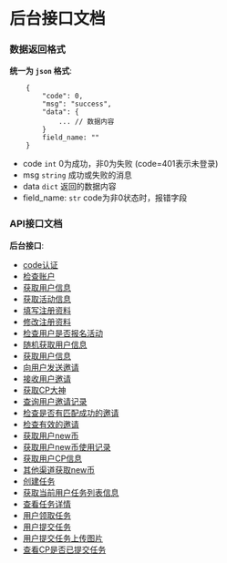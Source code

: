 # 后台接口文档

### 数据返回格式

**统一为 `json` 格式**:
```
    {
        "code": 0,
        "msg": "success",
        "data": {
            ... // 数据内容
        }
        field_name: ""
    }
```
- code `int` 0为成功，非0为失败 (code=401表示未登录)
- msg `string` 成功或失败的消息
- data `dict` 返回的数据内容
- field_name: `str`  code为非0状态时，报错字段


### API接口文档

**后台接口**:
- [code认证](docs/auth/auth.md)
- [检查账户](docs/auth/check_account.md)
- [获取用户信息](docs/auth/person_information.md)
- [获取活动信息](docs/activity/activity.md)
- [填写注册资料](docs/register/register_info.md)
- [修改注册资料](docs/register/update_register_info.md)
- [检查用户是否报名活动](docs/register/check_register.md)
- [随机获取用户信息](docs/register/random_register_info.md)
- [获取用户信息](docs/register/get_register_info.md)
- [向用户发送邀请](docs/invitation/send_invitation.md)
- [接收用户邀请](docs/invitation/accept_invitation.md)
- [获取CP大神](docs/invitation/invitation_cp.md)
- [查询用户邀请记录](docs/invitation/invitation_list.md)
- [检查是否有匹配成功的邀请](docs/invitation/check_inviter.md)
- [检查有效的邀请](docs/invitation/check_invitee.md)
- [获取用户new币](docs/register/get_new_corn.md)
- [获取用户new币使用记录](docs/register/get_new_corn_list.md)
- [获取用户CP信息](docs/invitation/cp.md)
- [其他渠道获取new币](docs/invitation/invitation_code.md)
- [创建任务](docs/task/task_create.md)
- [获取当前用户任务列表信息](docs/task/task_list.md)
- [查看任务详情](docs/task/task_detail.md)
- [用户领取任务](docs/task/accept_task.md)
- [用户提交任务](docs/task/finish_task.md)
- [用户提交任务上传图片](docs/task/finish_task_upload.md)
- [查看CP是否已提交任务](docs/task/check_cp_result.md)

